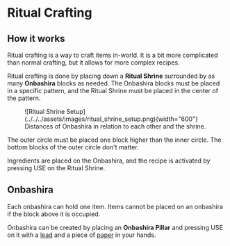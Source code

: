 # Ritual Crafting

## How it works

Ritual crafting is a way to craft items in-world. It is a bit more complicated than normal crafting, but it allows for more complex recipes.

Ritual crafting is done by placing down a **Ritual Shrine** surrounded by as many **Onbashira** blocks as needed. The Onbashira blocks must be placed in a specific pattern, and the Ritual Shrine must be placed in the center of the pattern.

<figure markdown>
  ![Ritual Shrine Setup](../../../assets/images/ritual_shrine_setup.png){width="600"}
  <figcaption>Distances of Onbashira in relation to each other and the shrine.</figcaption>
</figure>

The outer circle must be placed one block higher than the inner circle. The bottom blocks of the outer circle don't matter.

Ingredients are placed on the Onbashira, and the recipe is activated by pressing USE on the Ritual Shrine.

## Onbashira

Each onbashira can hold one item. Items cannot be placed on an onbashira if the block above it is occupied.

Onbashira can be created by placing an **Onbashira Pillar** and pressing USE on it with a [lead](https://minecraft.fandom.com/wiki/Lead) and a piece of [paper](https://minecraft.fandom.com/wiki/Paper) in your hands.
